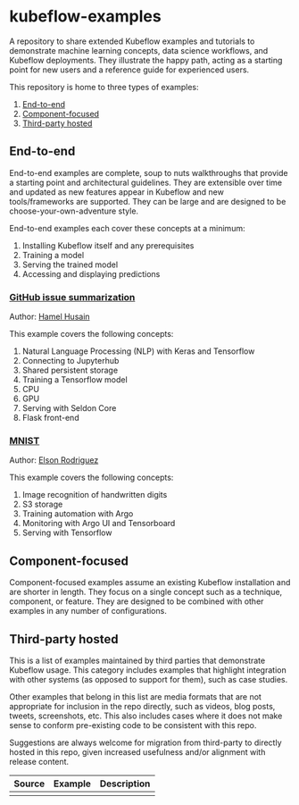 # kubeflow-examples

A repository to share extended Kubeflow examples and tutorials to demonstrate machine learning
concepts, data science workflows, and Kubeflow deployments. They illustrate the happy path,
acting as a starting point for new users and a reference guide for experienced users.

This repository is home to three types of examples:
1. [End-to-end](#end-to-end)
1. [Component-focused](#component-focused)
1. [Third-party hosted](#third-party-hosted)

## End-to-end

End-to-end examples are complete, soup to nuts walkthroughs that provide a starting point and
architectural guidelines. They are extensible over time and updated as new features appear in
Kubeflow and new tools/frameworks are supported. They can be large and are designed to be
choose-your-own-adventure style.

End-to-end examples each cover these concepts at a minimum:
1. Installing Kubeflow itself and any prerequisites
1. Training a model
1. Serving the trained model
1. Accessing and displaying predictions


### [GitHub issue summarization](./github_issue_summarization)
Author: [Hamel Husain](https://github.com/hamelsmu)

This example covers the following concepts:
1. Natural Language Processing (NLP) with Keras and Tensorflow
1. Connecting to Jupyterhub
1. Shared persistent storage
1. Training a Tensorflow model
  1. CPU
  1. GPU
1. Serving with Seldon Core
1. Flask front-end

### [MNIST](./mnist)

Author: [Elson Rodriguez](https://github.com/elsonrodriguez)

This example covers the following concepts:
1. Image recognition of handwritten digits
1. S3 storage
1. Training automation with Argo
1. Monitoring with Argo UI and Tensorboard
1. Serving with Tensorflow

## Component-focused

Component-focused examples assume an existing Kubeflow installation and are shorter in length.
They focus on a single concept such as a technique, component, or feature. They are designed
to be combined with other examples in any number of configurations.

## Third-party hosted

This is a list of examples maintained by third parties that demonstrate Kubeflow usage. This
category includes examples that highlight integration with other systems (as opposed to support
for them), such as case studies.

Other examples that belong in this list are media formats that are not
appropriate for inclusion in the repo directly, such as videos, blog posts, tweets, screenshots,
etc. This also includes cases where it does not make sense to conform pre-existing code to be
consistent with this repo.

Suggestions are always welcome for migration from third-party to directly hosted in this repo, 
given increased usefulness and/or alignment with release content.

| Source | Example | Description | 
| ------ | ------- | ----------- |
| | | | |


